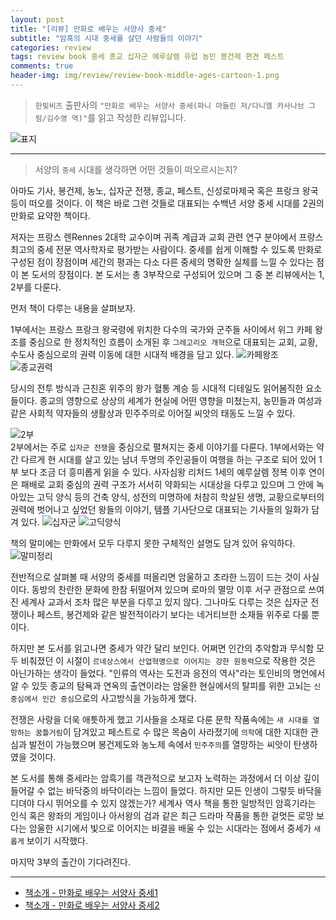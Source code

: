```yaml
---  
layout: post  
title: "[리뷰] 만화로 배우는 서양사 중세"  
subtitle: "암흑의 시대 중세를 살던 사람들의 이야기"  
categories: review  
tags: review book 중세 종교 십자군 예루살렘 유럽 농민 봉건제 편견 페스트  
comments: true  
header-img: img/review/review-book-middle-ages-cartoon-1.png
---  
```

  
> `한빛비즈` 출판사의 `"만화로 배우는 서양사 중세(파니 마들린 저/다니엘 카사나브 그림/김수영 역)"`를 읽고 작성한 리뷰입니다.  

![표지](https://telegeam.github.io/assets/img/review/review-book-middle-ages-cartoon-1.png)  

---

> 서양의 `중세` 시대를 생각하면 어떤 것들이 떠오르시는지?

아마도 기사, 봉건제, 농노, 십자군 전쟁, 종교, 페스트, 신성로마제국 혹은 프랑크 왕국 등이 떠오를 것이다. 이 책은 바로 그런 것들로 대표되는 수백년 서양 중세 시대를 2권의 만화로 요약한 책이다. 

저자는 프랑스 렌Rennes 2대학 교수이며 귀족 계급과 교회 관련 연구 분야에서 프랑스 최고의 중세 전문 역사학자로 평가받는 사람이다. 중세를 쉽게 이해할 수 있도록 만화로 구성된 점이 장점이며 세간의 평과는 다소 다른 중세의 명확한 실체를 느낄 수 있다는 점이 본 도서의 장점이다. 본 도서는 총 3부작으로 구성되어 있으며 그 중 본 리뷰에서는 1, 2부를 다룬다. 

먼저 책이 다루는 내용을 살펴보자. 

1부에서는 프랑스 프랑크 왕국령에 위치한 다수의 국가와 군주들 사이에서 위그 카페 왕조를 중심으로 한 정치적인 흐름이 소개된 후 `그레고리오 개혁`으로 대표되는 교회, 교황, 수도사 중심으로의 권력 이동에 대한 시대적 배경을 담고 있다. 
![카페왕조](https://telegeam.github.io/assets/img/review/review-book-middle-ages-cartoon-3.png)  
![종교권력](https://telegeam.github.io/assets/img/review/review-book-middle-ages-cartoon-4.png)  

당시의 전투 방식과 근친혼 위주의 왕가 혈통 계승 등 시대적 디테일도 읽어봄직한 요소들이다. 종교의 영향으로 상상의 세계가 현실에 어떤 영향을 미쳤는지, 농민들과 여성과 같은 사회적 약자들의 생활상과 민주주의로 이어질 씨앗의 태동도 느낄 수 있다.

![2부](https://telegeam.github.io/assets/img/review/review-book-middle-ages-cartoon-2.png)  
2부에서는 주로 `십자군 전쟁`을 중심으로 펼쳐지는 중세 이야기를 다룬다. 1부에서와는 약간 다르게 현 시대를 살고 있는 남녀 두명의 주인공들이 여행을 하는 구조로 되어 있어 1부 보다 조금 더 흥미롭게 읽을 수 있다. 사자심왕 리처드 1세의 예루살렘 정복 이후 연이은 패배로 교회 중심의 권력 구조가 서서히 약화되는 시대상을 다루고 있으며 그 안에 녹아있는 고딕 양식 등의 건축 양식, 성전의 미명하에 처참히 학살된 생명, 교황으로부터의 권력에 벗어나고 싶었던 왕들의 이야기, 템플 기사단으로 대표되는 기사들의 일화가 담겨 있다. 
![십자군](https://telegeam.github.io/assets/img/review/review-book-middle-ages-cartoon-7.png) 
![고딕양식](https://telegeam.github.io/assets/img/review/review-book-middle-ages-cartoon-6.png) 


책의 말미에는 만화에서 모두 다루지 못한 구체적인 설명도 담겨 있어 유익하다.
![말미정리](https://telegeam.github.io/assets/img/review/review-book-middle-ages-cartoon-5.png) 

전반적으로 살펴볼 때 서양의 중세를 떠올리면 암울하고 초라한 느낌이 드는 것이 사실이다. 동방의 찬란한 문화에 한참 뒤떨어져 있으며 로마의 멸망 이후 서구 관점으로 쓰여진 세계사 교과서 조차 많은 부분을 다루고 있지 않다. 그나마도 다루는 것은 십자군 전쟁이나 페스트, 봉건제와 같은 발전적이라기 보다는 네거티브한 소재들 위주로 다룰 뿐이다. 

하지만 본 도서를 읽고나면 중세가 약간 달리 보인다. 어쩌면 인간의 추악함과 무식함 모두 비춰졌던 이 시절이 `르네상스에서 산업혁명으로 이어지는 강한 원동력`으로 작용한 것은 아닌가하는 생각이 들었다. "인류의 역사는 도전과 응전의 역사"라는 토인비의 명언에서 알 수 있듯 종교의 탐욕과 연옥의 출연이라는 암울한 현실에서의 탈피를 위한 고뇌는 `신 중심에서 인간 중심`으로의 사고방식을 가능하게 했다.

전쟁은 사랑을 더욱 애틋하게 했고 기사들을 소재로 다룬 문학 작품속에는 `새 시대를 열망하는 꿈틀거림`이 담겨있고 페스트로 수 많은 목숨이 사라졌기에 `의학`에 대한 지대한 관심과 발전이 가능했으며 봉건제도와 농노제 속에서 `민주주의`를 열망하는 씨앗이 탄생하였을 것이다.

본 도서를 통해 중세라는 암흑기를 객관적으로 보고자 노력하는 과정에서 더 이상 깊이 들어갈 수 없는 바닥중의 바닥이라는 느낌이 들었다. 하지만 모든 인생이 그렇듯 바닥을 디뎌야 다시 뛰어오를 수 있지 않겠는가? 세계사 역사 책을 통한 일방적인 암흑기라는 인식 혹은 왕좌의 게임이나 아서왕의 검과 같은 최근 드라마 작품을 통한 겉멋든 로망 보다는 암울한 시기에서 빛으로 이어지는 비결을 배울 수 있는 시대라는 점에서 중세가 `새롭게` 보이기 시작했다.

마지막 3부의 출간이 기다려진다.

---

* [책소개 - 만화로 배우는 서양사 중세1](http://www.yes24.com/Product/Goods/101332964)
* [책소개 - 만화로 배우는 서양사 중세2](http://www.yes24.com/Product/Goods/101333360)

